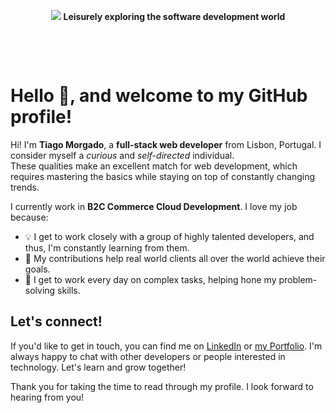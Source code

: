 <p align="center">
<img src="https://github.com/wanderindev/wanderindev/blob/master/assets/about-cover.png" />
<b>Leisurely exploring the software development world</b>
</p>
<p align="center">&nbsp;</p>
<p align="center">&nbsp;</p>


# Hello 👋, and welcome to my GitHub profile!

Hi! I'm **Tiago Morgado**, a **full-stack web developer** from Lisbon, Portugal.  I consider myself a *curious* and *self-directed* individual.  
These qualities make an excellent match for web development, which requires mastering the basics while staying on top of constantly changing trends.

I currently work in **B2C Commerce Cloud Development**.  I love my job because:

- 💡 I get to work closely with a group of highly talented developers, and thus, I'm constantly learning from them.
- 🤝 My contributions help real world clients all over the world achieve their goals.
- 🧐 I get to work every day on complex tasks, helping hone my problem-solving skills.


## Let's connect!

If you'd like to get in touch, you can find me on [LinkedIn](https://www.linkedin.com/in/tiagoalcmorgado/) or [my Portfolio](https://www.morgadoweb.pt).  I'm always happy to chat with other developers or people interested in technology. Let's learn and grow together!

Thank you for taking the time to read through my profile. I look forward to hearing from you!
